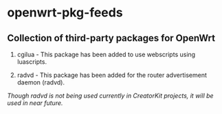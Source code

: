 # openwrt-pkg-feeds

## Collection of third-party packages for OpenWrt

1. cgilua - This package has been added to use webscripts using luascripts.

2. radvd -  This package has been added for the router advertisement daemon (radvd).

  _Though radvd is not being used currently in CreatorKit projects, it will be used in near future._
